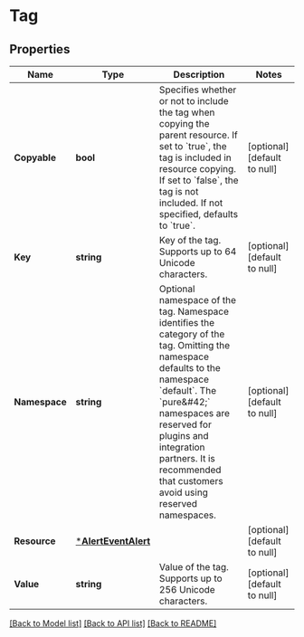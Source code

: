 # Tag

## Properties
Name | Type | Description | Notes
------------ | ------------- | ------------- | -------------
**Copyable** | **bool** | Specifies whether or not to include the tag when copying the parent resource. If set to &#x60;true&#x60;, the tag is included in resource copying. If set to &#x60;false&#x60;, the tag is not included. If not specified, defaults to &#x60;true&#x60;. | [optional] [default to null]
**Key** | **string** | Key of the tag. Supports up to 64 Unicode characters. | [optional] [default to null]
**Namespace** | **string** | Optional namespace of the tag. Namespace identifies the category of the tag. Omitting the namespace defaults to the namespace &#x60;default&#x60;. The &#x60;pure&amp;#42;&#x60; namespaces are reserved for plugins and integration partners. It is recommended that customers avoid using reserved namespaces. | [optional] [default to null]
**Resource** | [***AlertEventAlert**](AlertEvent_alert.md) |  | [optional] [default to null]
**Value** | **string** | Value of the tag. Supports up to 256 Unicode characters. | [optional] [default to null]

[[Back to Model list]](../README.md#documentation-for-models) [[Back to API list]](../README.md#documentation-for-api-endpoints) [[Back to README]](../README.md)

